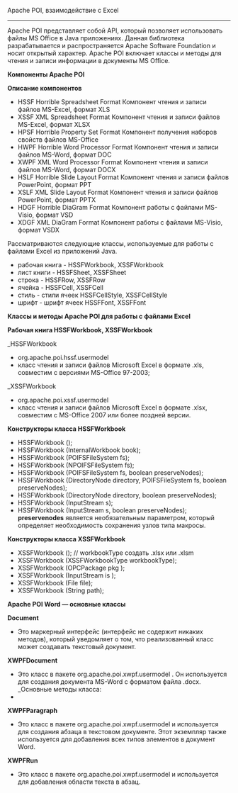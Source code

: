 Apache POI, взаимодействие с Excel
_________________________________________________________
Apache POI представляет собой API, который позволяет использовать файлы MS Office в Java приложениях. Данная библиотека разрабатывается и распространяется Apache Software Foundation и носит открытый характер. Apache POI включает классы и методы для чтения и записи информации в документы MS Office.

**Компоненты Apache POI**

**Описание компонентов**
- HSSF	Horrible Spreadsheet Format	Компонент чтения и записи файлов MS-Excel, формат XLS
- XSSF	XML Spreadsheet Format	Компонент чтения и записи файлов MS-Excel, формат XLSX
- HPSF	Horrible Property Set Format	Компонент получения наборов свойств файлов MS-Office
- HWPF	Horrible Word Processor Format	Компонент чтения и записи файлов MS-Word, формат DOC
- XWPF	XML Word Processor Format	Компонент чтения и записи файлов MS-Word, формат DOCX
- HSLF	Horrible Slide Layout Format	Компонент чтения и записи файлов PowerPoint, формат PPT
- XSLF	XML Slide Layout Format	Компонент чтения и записи файлов PowerPoint, формат PPTX
- HDGF	Horrible DiaGram Format	Компонент работы с файлами MS-Visio, формат VSD
- XDGF	XML DiaGram Format	Компонент работы с файлами MS-Visio, формат VSDX

Рассматриваются следующие классы, используемые для работы с файлами Excel из приложений Java.
- рабочая книга - HSSFWorkbook, XSSFWorkbook
- лист книги - HSSFSheet, XSSFSheet
- строка - HSSFRow, XSSFRow
- ячейка - HSSFCell, XSSFCell
- стиль - стили ячеек HSSFCellStyle, XSSFCellStyle
- шрифт - шрифт ячеек HSSFFont, XSSFFont

**Классы и методы Apache POI для работы с файлами Excel**

**Рабочая книга HSSFWorkbook, XSSFWorkbook**

_HSSFWorkbook
- org.apache.poi.hssf.usermodel
- класс чтения и записи файлов Microsoft Excel в формате .xls, совместим с версиями MS-Office 97-2003;

_XSSFWorkbook
- org.apache.poi.xssf.usermodel
- класс чтения и записи файлов Microsoft Excel в формате .xlsx, совместим с MS-Office 2007 или более поздней версии.

**Конструкторы класса HSSFWorkbook**

- HSSFWorkbook ();
- HSSFWorkbook (InternalWorkbook book);
- HSSFWorkbook (POIFSFileSystem  fs);
- HSSFWorkbook (NPOIFSFileSystem fs);
- HSSFWorkbook (POIFSFileSystem  fs, 
              boolean preserveNodes);
- HSSFWorkbook (DirectoryNode directory, 
              POIFSFileSystem fs, 
              boolean preserveNodes);
- HSSFWorkbook (DirectoryNode directory,
              boolean preserveNodes);
- HSSFWorkbook (InputStream s);
- HSSFWorkbook (InputStream s, 
              boolean preserveNodes);
    **preservenodes** является необязательным параметром, который определяет необходимость сохранения узлов типа макросы.
    
**Конструкторы класса XSSFWorkbook**
    
- XSSFWorkbook ();
// workbookType  создать .xlsx или .xlsm
- XSSFWorkbook (XSSFWorkbookType workbookType);
- XSSFWorkbook (OPCPackage   pkg );
- XSSFWorkbook (InputStream  is  );
- XSSFWorkbook (File         file);
- XSSFWorkbook (String       path);

**Apache POI Word — основные классы**

**Document**
- Это маркерный интерфейс (интерфейс не содержит никаких методов), который уведомляет о том, что реализованный класс может создавать текстовый документ.

**XWPFDocument**
- Это класс в пакете org.apache.poi.xwpf.usermodel . Он используется для создания документа MS-Word с форматом файла .docx.
_Основные методы класса:
- 
**XWPFParagraph**
- Это класс в пакете org.apache.poi.xwpf.usermodel и используется для создания абзаца в текстовом документе. Этот экземпляр также используется для добавления всех типов элементов в документ Word.

**XWPFRun**

- Это класс в пакете org.apache.poi.xwpf.usermodel и используется для добавления области текста в абзац.
